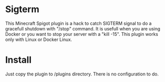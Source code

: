 # Sigterm

This Minecraft Spigot plugin is a hack to catch SIGTERM signal to do a gracefull shutdown with "/stop" command. It is usefull when you are using Docker or you want to stop your server with a "kill -15". This plugin works only with Linux or Docker Linux.

# Install
Just copy the plugin to /plugins directory. There is no configuration to do.